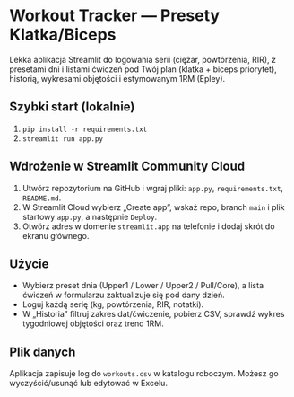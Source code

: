 # Workout Tracker — Presety Klatka/Biceps

Lekka aplikacja Streamlit do logowania serii (ciężar, powtórzenia, RIR), z presetami dni i listami ćwiczeń pod Twój plan (klatka + biceps priorytet), historią, wykresami objętości i estymowanym 1RM (Epley).

## Szybki start (lokalnie)
1. `pip install -r requirements.txt`
2. `streamlit run app.py`

## Wdrożenie w Streamlit Community Cloud
1. Utwórz repozytorium na GitHub i wgraj pliki: `app.py`, `requirements.txt`, `README.md`.
2. W Streamlit Cloud wybierz „Create app”, wskaż repo, branch `main` i plik startowy `app.py`, a następnie `Deploy`.
3. Otwórz adres w domenie `streamlit.app` na telefonie i dodaj skrót do ekranu głównego.

## Użycie
- Wybierz preset dnia (Upper1 / Lower / Upper2 / Pull/Core), a lista ćwiczeń w formularzu zaktualizuje się pod dany dzień.
- Loguj każdą serię (kg, powtórzenia, RIR, notatki).
- W „Historia” filtruj zakres dat/ćwiczenie, pobierz CSV, sprawdź wykres tygodniowej objętości oraz trend 1RM.

## Plik danych
Aplikacja zapisuje log do `workouts.csv` w katalogu roboczym. Możesz go wyczyścić/usunąć lub edytować w Excelu.
